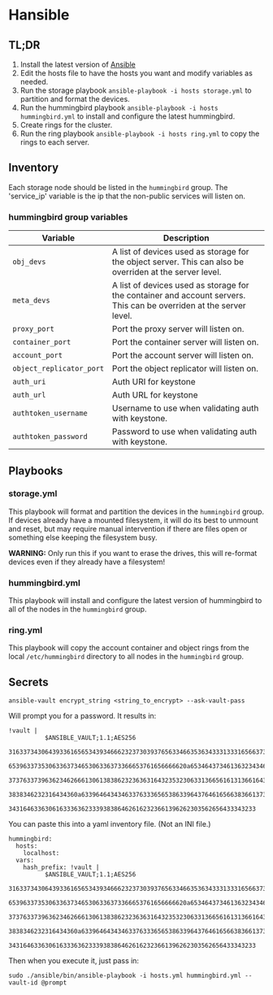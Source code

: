 Hansible
========

TL;DR
-----

1.  Install the latest version of [Ansible](http://docs.ansible.com/ansible/latest/intro_installation.html)
1.  Edit the hosts file to have the hosts you want and modify variables as needed.
1.  Run the storage playbook `ansible-playbook -i hosts storage.yml` to partition and format the devices.
1.  Run the hummingbird playbook `ansible-playbook -i hosts hummingbird.yml` to install and configure the latest hummingbird.
1.  Create rings for the cluster.
1.  Run the ring playbook `ansible-playbook -i hosts ring.yml` to copy the rings to each server.

Inventory
---------

Each storage node should be listed in the `hummingbird` group.  The 'service_ip' variable is the ip that the non-public services will listen on.  

### hummingbird group variables

Variable | Description
-------- | -----------
`obj_devs` | A list of devices used as storage for the object server.  This can also be overriden at the server level.
`meta_devs` | A list of devices used as storage for the container and account servers.  This can be overriden at the server level.
`proxy_port` | Port the proxy server will listen on.
`container_port` | Port the container server will listen on.
`account_port` | Port the account server will listen on.
`object_replicator_port` | Port the object replicator will listen on.
`auth_uri` | Auth URI for keystone
`auth_url` | Auth URL for keystone
`authtoken_username` | Username to use when validating auth with keystone.
`authtoken_password` | Password to use when validating auth with keystone.

Playbooks
---------

### storage.yml

This playbook will format and partition the devices in the `hummingbird` group.  If devices already have a mounted filesystem, it will do its best to unmount and reset, but may require manual intervention if there are files open or something else keeping the filesystem busy.

**WARNING:**  Only run this if you want to erase the drives, this will re-format devices even if they already have a filesystem!

### hummingbird.yml

This playbook will install and configure the latest version of hummingbird to all of the nodes in the `hummingbird` group.

### ring.yml

This playbook will copy the account container and object rings from the local `/etc/hummingbird` directory to all nodes in the `hummingbird` group.

Secrets
-------
```
ansible-vault encrypt_string <string_to_encrypt> --ask-vault-pass
```

Will prompt you for a password. It results in:

```
!vault |
          $ANSIBLE_VAULT;1.1;AES256
          31633734306439336165653439346662323730393765633466353634333133316566373961663739
          6539633735306336373465306336373366653761656666620a653464373461363234346339333431
          37376337396362346266613061383862323636316432353230633136656161313661643939363866
          3838346232316434360a633964643434633763336565386339643764616566383661373663333062
          34316463363061633363623339383864626162323661396262303562656433343233
```

You can paste this into a yaml inventory file. (Not an INI file.)

```
hummingbird:
  hosts:
    localhost:
  vars:
    hash_prefix: !vault |
          $ANSIBLE_VAULT;1.1;AES256
          31633734306439336165653439346662323730393765633466353634333133316566373961663739
          6539633735306336373465306336373366653761656666620a653464373461363234346339333431
          37376337396362346266613061383862323636316432353230633136656161313661643939363866
          3838346232316434360a633964643434633763336565386339643764616566383661373663333062
          34316463363061633363623339383864626162323661396262303562656433343233
```

Then when you execute it, just pass in:

```
sudo ./ansible/bin/ansible-playbook -i hosts.yml hummingbird.yml --vault-id @prompt
```
